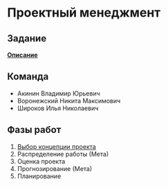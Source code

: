 # Проектный менеджмент

## Задание
**[Описание](Task-description.md)**

## Команда
- Акинин Владимир Юрьевич
- Воронежский Никита Максимович
- Широков Илья Николаевич

## Фазы работ
1. [Выбор концепции проекта](Phase1.md)
2. Распределение работы (Мета)
3. Оценка проекта
4. Прогнозирование (Мета)
5. Планирование


